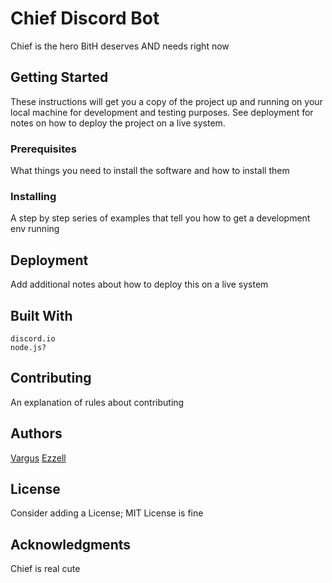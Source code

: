 # Chief Discord Bot

Chief is the hero BitH deserves AND needs right now

## Getting Started

These instructions will get you a copy of the project up and running on your local machine for development and testing purposes. See deployment for notes on how to deploy the project on a live system.

### Prerequisites

What things you need to install the software and how to install them

### Installing

A step by step series of examples that tell you how to get a development env running

## Deployment

Add additional notes about how to deploy this on a live system

## Built With
	discord.io 
	node.js?

## Contributing

An explanation of rules about contributing


## Authors

[Vargus](https://github.com/axleman1011)
[Ezzell](https://github.com/Cezzell) 

## License

Consider adding a License; MIT License is fine

## Acknowledgments

Chief is real cute
